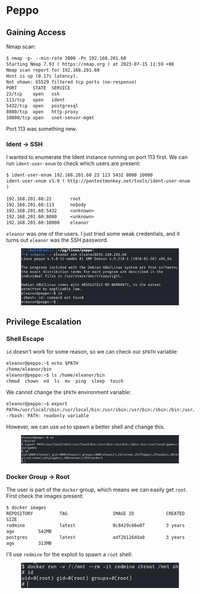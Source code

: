 # Peppo

## Gaining Access

Nmap scan:

```
$ nmap -p- --min-rate 3000 -Pn 192.168.201.60 
Starting Nmap 7.93 ( https://nmap.org ) at 2023-07-15 11:59 +08
Nmap scan report for 192.168.201.60
Host is up (0.17s latency).
Not shown: 65529 filtered tcp ports (no-response)
PORT      STATE  SERVICE
22/tcp    open   ssh
113/tcp   open   ident
5432/tcp  open   postgresql
8080/tcp  open   http-proxy
10000/tcp open   snet-sensor-mgmt
```

Port 113 was something new.

### Ident -> SSH

I wanted to enumerate the Ident instance running on port 113 first. We can run `ident-user-enum` to check which users are present:

```
$ ident-user-enum 192.168.201.60 22 113 5432 8080 10000
ident-user-enum v1.0 ( http://pentestmonkey.net/tools/ident-user-enum )

192.168.201.60:22       root
192.168.201.60:113      nobody
192.168.201.60:5432     <unknown>
192.168.201.60:8080     <unknown>
192.168.201.60:10000    eleanor
```

`eleanor` was one of the users. I just tried some weak credentials, and it turns out `eleanor` was the SSH password.&#x20;

<figure><img src="../../../.gitbook/assets/image (1270).png" alt=""><figcaption></figcaption></figure>

## Privilege Escalation

### Shell Escape

`id` doesn't work for some reason, so we can check our `$PATH` variable:

```
eleanor@peppo:~$ echo $PATH
/home/eleanor/bin
eleanor@peppo:~$ ls /home/eleanor/bin
chmod  chown  ed  ls  mv  ping  sleep  touch
```

We cannot change the `$PATH` environment variable:

```
eleanor@peppo:~$ export PATH=/usr/local/sbin:/usr/local/bin:/usr/sbin:/usr/bin:/sbin:/bin:/usr/local/games:/usr/games
-rbash: PATH: readonly variable
```

However, we can use `ed` to spawn a better shell and change this.&#x20;

<figure><img src="../../../.gitbook/assets/image (3084).png" alt=""><figcaption></figcaption></figure>

### Docker Group -> Root

The user is part of the `docker` group, which means we can easily get `root`. First check the images present:

```
$ docker images
REPOSITORY          TAG                 IMAGE ID            CREATED             SIZE
redmine             latest              0c8429c66e07        3 years ago         542MB
postgres            latest              adf2b126dda8        3 years ago         313MB
```

I'll use `redmine` for the exploit to spawn a `root` shell:

<figure><img src="../../../.gitbook/assets/image (3101).png" alt=""><figcaption></figcaption></figure>
